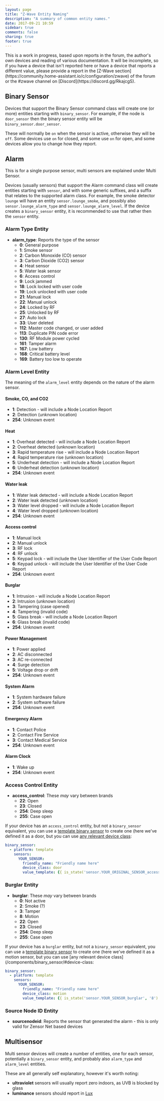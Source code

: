 ```yaml
---
layout: page
title: "Z-Wave Entity Naming"
description: "A summary of common entity names."
date: 2017-09-21 10:59
sidebar: true
comments: false
sharing: true
footer: true
---
```


<p class='note'>
This is a work in progress, based upon reports in the forum, the author's own devices and reading of various documentation. It will be incomplete, so if you have a device that isn't reported here or have a device that reports a different value, please provide a report in the [Z-Wave section](https://community.home-assistant.io/c/configuration/zwave) of the forum or the #zwave channel on [Discord](https://discord.gg/RkajcgS). 
</p>

## Binary Sensor

Devices that support the Binary Sensor command class will create one (or more) entities starting with `binary_sensor`. For example, if the node is `door_sensor` then the binary sensor entity will be `binary_sensor.door_sensor`.

These will normally be `on` when the sensor is active, otherwise they will be `off`. Some devices use `on` for closed, and some use `on` for open, and some devices allow you to change how they report.

## Alarm

This is for a single purpose sensor, multi sensors are explained under Multi Sensor.

Devices (usually sensors) that support the Alarm command class will create entities starting with `sensor`, and with some generic suffixes, and a suffix that relates to the supported alarm class. For example, the smoke detector `lounge` will have an entity `sensor.lounge_smoke`, and possibly also `sensor.lounge_alarm_type` and `sensor.lounge_alarm_level`. If the device creates a `binary_sensor` entity, it is recommended to use that rather then the `sensor` entity.

### Alarm Type Entity

- **alarm_type**: Reports the type of the sensor
  - **0**: General purpose
  - **1**: Smoke sensor
  - **2**: Carbon Monoxide (CO) sensor
  - **3**: Carbon Dioxide (CO2) sensor
  - **4**: Heat sensor
  - **5**: Water leak sensor
  - **6**: Access control
  - **9**: Lock jammed
  - **18**: Lock locked with user code
  - **19**: Lock unlocked with user code
  - **21**: Manual lock
  - **22**: Manual unlock
  - **24**: Locked by RF
  - **25**: Unlocked by RF
  - **27**: Auto lock
  - **33**: User deleted
  - **112**: Master code changed, or user added
  - **113**: Duplicate PIN code error
  - **130**: RF Module power cycled
  - **161**: Tamper alarm
  - **167**: Low battery
  - **168**: Critical battery level
  - **169**: Battery too low to operate

### Alarm Level Entity

The meaning of the `alarm_level` entity depends on the nature of the alarm sensor.

#### Smoke, CO, and CO2

  - **1**: Detection - will include a Node Location Report
  - **2**: Detection (unknown location)
  - **254**: Unknown event

#### Heat

  - **1**: Overheat detected - will include a Node Location Report
  - **2**: Overheat detected (unknown location)
  - **3**: Rapid temperature rise - will include a Node Location Report
  - **4**: Rapid temperature rise (unknown location)
  - **5**: Underheat detection - will include a Node Location Report
  - **6**: Underheat detection (unknown location)
  - **254**: Unknown event

#### Water leak

  - **1**: Water leak detected - will include a Node Location Report
  - **2**: Water leak detected (unknown location)
  - **3**: Water level dropped - will include a Node Location Report
  - **4**: Water level dropped (unknown location)
  - **254**: Unknown event

#### Access control

  - **1**: Manual lock
  - **2**: Manual unlock
  - **3**: RF lock
  - **4**: RF unlock
  - **5**: Keypad lock - will include the User Identifier of the User Code Report
  - **6**: Keypad unlock - will include the User Identifier of the User Code Report
  - **254**: Unknown event

#### Burglar

  - **1**: Intrusion - will include a Node Location Report
  - **2**: Intrusion (unknown location)
  - **3**: Tampering (case opened)
  - **4**: Tampering (invalid code)
  - **5**: Glass break - will include a Node Location Report
  - **6**: Glass break (invalid code)
  - **254**: Unknown event

#### Power Management

  - **1**: Power applied
  - **2**: AC disconnected
  - **3**: AC re-connected
  - **4**: Surge detection
  - **5**: Voltage drop or drift
  - **254**: Unknown event

#### System Alarm

  - **1**: System hardware failure
  - **2**: System software failure
  - **254**: Unknown event

#### Emergency Alarm

  - **1**: Contact Police
  - **2**: Contact Fire Service
  - **3**: Contact Medical Service
  - **254**: Unknown event

#### Alarm Clock

  - **1**: Wake up
  - **254**: Unknown event

### Access Control Entity

- **access_control**: These *may* vary between brands
  - **22**: Open
  - **23**: Closed
  - **254**: Deep sleep
  - **255**: Case open

If your device has an `access_control` entity, but not a `binary_sensor` equivalent, you can use a [template binary sensor](/components/binary_sensor.template/) to create one (here we've defined it as a door, but you can use [any relevant device class](/components/binary_sensor/#device-class):


```yaml
binary_sensor:
  - platform: template
    sensors: 
      YOUR_SENSOR:
        friendly_name: "Friendly name here"
        device_class: door
        value_template: {{ is_state('sensor.YOUR_ORIGINAL_SENSOR_access_control', '22') }}
```


### Burglar Entity

- **burglar**: These *may* vary between brands
   - **0**: Not active
   - **2**: Smoke (?)
   - **3**: Tamper
   - **8**: Motion
   - **22**: Open
   - **23**: Closed
   - **254**: Deep sleep
   - **255**: Case open

If your device has a `burglar` entity, but not a `binary_sensor` equivalent, you can use a [template binary sensor](/components/binary_sensor.template/) to create one (here we've defined it as a motion sensor, but you can use [any relevant device class](/components/binary_sensor/#device-class:


```yaml
binary_sensor:
  - platform: template
    sensors: 
      YOUR_SENSOR:
        friendly_name: "Friendly name here"
        device_class: motion
        value_template: {{ is_state('sensor.YOUR_SENSOR_burglar', '8') }}
```


### Source Node ID Entity

- **sourcenodeid**: Reports the sensor that generated the alarm - this is only valid for Zensor Net based devices

## Multisensor

Multi sensor devices will create a number of entities, one for each sensor, potentially a `binary_sensor` entity, and probably also `alarm_type` and `alarm_level` entities.

These are all generally self explanatory, however it's worth noting:

- **ultraviolet** sensors will usually report zero indoors, as UVB is blocked by glass
- **luminance** sensors should report in [Lux](https://en.wikipedia.org/wiki/Lux)
